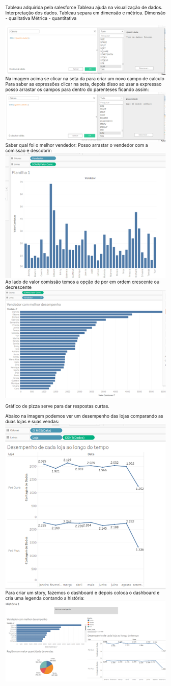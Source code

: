 Tableau adquirida pela salesforce
Tableau ajuda na visualização de dados.
Interpretação dos dados.
Tableau separa em dimensão e métrica.
Dimensão - qualitativa
Métrica - quantitativa

![Tableau_Icon](img/Option.png)
Na imagem acima se clicar na seta da para criar um novo campo de calculo
Para saber as expressões clicar na seta, depois disso ao usar a expressao posso arrastar os campos para dentro do parenteses ficando assim:
![Calculo](img/calculo.png)
Saber qual foi o melhor vendedor:
Posso arrastar o vendedor com a comissao e descobrir:
![Maior_vendedor](img/vendedor.png)
Ao lado de valor comissão temos a opção de por em ordem crescente ou decrescente
![Tablea_final_vendedor](img/final.png)

Gráfico de pizza serve para dar respostas curtas.

Abaixo na imagem podemos ver um desempenho das lojas comparando as duas lojas e suas vendas:
![Desempenho_loja](img/desempenho_loja.png)
Para criar um story, fazemos o dashboard e depois coloca o dashboard e cria uma legenda contando a história:
![Story](img/story.png)



